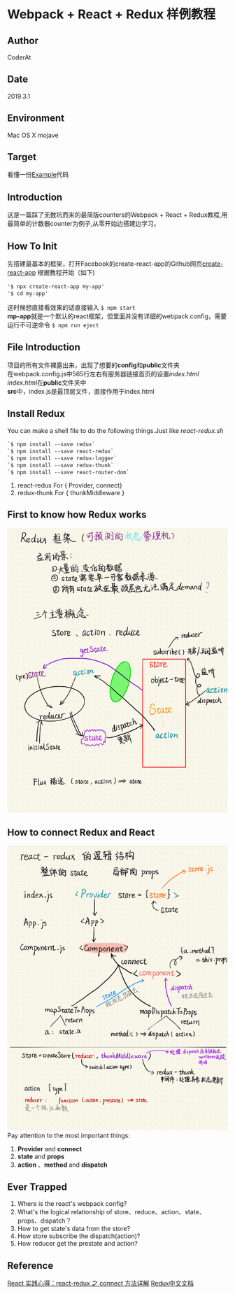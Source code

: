# Webpack + React + Redux 样例教程
## Author
CoderAt
## Date
2019.3.1
## Environment
Mac OS X mojave
## Target
看懂一份[Example](https://github.com/cornflourblue/react-redux-registration-login-example)代码

## Introduction
这是一篇踩了无数坑而来的最简版counters的Webpack + React + Redux教程,用最简单的计数器counter为例子,从零开始边搭建边学习。

## How To Init
先搭建最基本的框架，打开Facebook的create-react-app的Github网页[create-react-app](https://github.com/facebook/create-react-app)
根据教程开始（如下)  

    '$ npx create-react-app my-app'  
    '$ cd my-app'

这时候想直接看效果的话直接输入
`$ npm start`  
**mp-app**就是一个默认的react框架，但里面并没有详细的webpack.config，需要运行不可逆命令
`$ npm run eject`  

## File Introduction
项目的所有文件裸露出来，出现了想要的**config**和**public**文件夹  
在webpack.config.js中565行左右有服务器链接首页的设置*index.html*  
*index.html*在**public**文件夹中  
**src**中，index.js是最顶层文件，直接作用于index.html  

## Install Redux
You can make a shell file to do the following things.Just like *react-redux.sh*    

    `$ npm install --save redux`     
    `$ npm install --save react-redux`  
    `$ npm install --save redux-logger`    
    `$ npm install --save redux-thunk`    
    `$ npm install --save react-router-dom`    

1. react-redux For { Provider, connect}
2. redux-thunk For { thunkMiddleware }

## First to know how Redux works
![Redux](./pictures/react-3.jpg "redux")

## How to connect Redux and React
![react-redux](./pictures/react-4.jpg "react-redux")  
Pay attention to the most important things:
1. **Provider** and **connect**
2. **state** and **props**
3. **action** 、**method** and **dispatch**

## Ever Trapped
1. Where is the react's webpack config?
2. What's the logical relationship of store、reduce、action、state、props、dispatch？
3. How to get state's data from the store?
4. How store subscribe the dispatch(action)?
5. How reducer get the prestate and action?

## Reference
[React 实践心得：react-redux 之 connect 方法详解](https://yq.aliyun.com/articles/59428)
[Redux中文文档](http://cn.redux.js.org/index.html)
